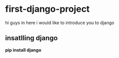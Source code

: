 # first-django-project
hi guys in here i would like to introduce you to django
## insatlling django
**pip install django**
